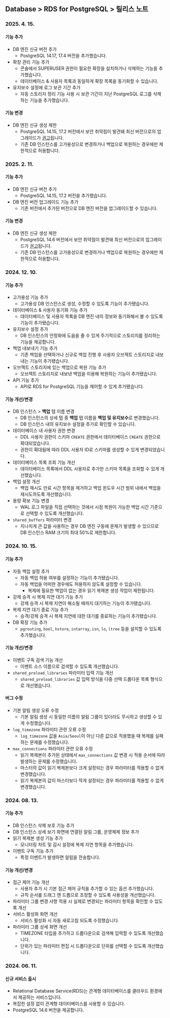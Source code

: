 ## Database > RDS for PostgreSQL > 릴리스 노트

### 2025. 4. 15.

#### 기능 추가

- DB 엔진 신규 버전 추가
    - PostgreSQL 14.17, 17.4 버전을 추가했습니다.
- 확장 관리 기능 추가
    - 콘솔에서 SUPERUSER 권한이 필요한 확장을 설치하거나 삭제하는 기능을 추가했습니다.
    - 데이터베이스 & 사용자 목록과 동일하게 확장 목록을 동기화할 수 있습니다.
- 유지보수 설정에 로그 보관 기간 추가
    - 자동 스토리지 정리 기능 사용 시 보관 기간이 지난 PostgreSQL 로그를 삭제하는 기능을 추가했습니다.  

#### 기능 변경

- DB 엔진 신규 생성 제한
    - PostgreSQL 14.15, 17.2 버전에서 보안 취약점이 발견돼 최신 버전으로의 업그레이드가 [권고](https://www.postgresql.org/support/security/CVE-2025-1094/)됩니다.
    - 기존 DB 인스턴스를 고가용성으로 변경하거나 백업으로 복원하는 경우에만 제한적으로 허용합니다.

### 2025. 2. 11.

#### 기능 추가

- DB 엔진 신규 버전 추가
    - PostgreSQL 14.15, 17.2 버전을 추가했습니다.
- DB 엔진 버전 업그레이드 기능 추가
    - 기존 버전에서 추가된 버전으로 DB 엔진 버전을 업그레이드할 수 있습니다.

#### 기능 변경

- DB 엔진 신규 생성 제한
    - PostgreSQL 14.6 버전에서 보안 취약점이 발견돼 최신 버전으로의 업그레이드가 [권고](https://www.postgresql.org/about/news/postgresql-171-165-159-1414-1317-and-1221-released-2955/)됩니다.
    - 기존 DB 인스턴스를 고가용성으로 변경하거나 백업으로 복원하는 경우에만 제한적으로 허용합니다.

### 2024. 12. 10.

#### 기능 추가

- 고가용성 기능 추가
    - 고가용성 DB 인스턴스로 생성, 수정할 수 있도록 기능이 추가됐습니다.
- 데이터베이스 & 사용자 동기화 기능 추가
    - 데이터베이스 및 사용자 목록을 DB 엔진 내의 정보와 동기화해서 볼 수 있도록 기능이 추가됐습니다.
- 유지보수 설정 추가
    - DB 인스턴스의 안정화에 도움을 줄 수 있게 주기적으로 스토리지를 정리하는 기능을 제공합니다.
- 백업 내보내기 기능 추가
    - 기존 백업을 선택하거나 신규로 백업 진행 후 사용자 오브젝트 스토리지로 내보내는 기능이 추가됐습니다.
- 오브젝트 스토리지에 있는 백업으로 복원 기능 추가
    - 오브젝트 스토리지로 내보낸 백업을 이용해 복원하는 기능이 추가됐습니다.
- API 기능 추가
    - API로 RDS for PostgreSQL 기능을 제어할 수 있게 추가됐습니다.

#### 기능 개선/변경

- DB 인스턴스 > **백업** 탭 이름 변경
    - DB 인스턴스의 상세 탭 중 **백업** 탭 이름을 **백업 및 유지보수**로 변경했습니다.
    - DB 인스턴스 내의 유지보수 설정을 추가로 확인할 수 있습니다.
- 데이터베이스 내 사용자 권한 변경
    - DDL 사용자 권한이 스키마 `CREATE` 권한에서 데이터베이스 `CREATE` 권한으로 확대되었습니다.
    - 권한이 확대됨에 따라 DDL 사용자 ID로 스키마를 생성할 수 있게 변경되었습니다.
- 데이터베이스 목록 조회 기능 개선
    - 데이터베이스 목록에서 DDL 사용자로 추가한 스키마 목록을 조회할 수 있게 개선했습니다.
- 백업 설정 개선
    - 백업 재시도 만료 시간 항목을 제거하고 백업 윈도우 시간 범위 내에서 백업을 재시도하도록 개선했습니다.
- 용량 확보 기능 변경
    - WAL 로그 파일을 직접 선택하는 것에서 시점 복원이 가능한 백업 시간 기준으로 선택할 수 있도록 개선했습니다.
- `shared_buffers` 파라미터 변경
    - 지나치게 큰 값을 사용하는 경우 DB 엔진 구동에 문제가 발생할 수 있으므로 DB 인스턴스 RAM 크기의 최대 50%로 제한합니다.

### 2024. 10. 15.

#### 기능 추가

- 자동 백업 설정 추가
    - 자동 백업 허용 여부를 설정하는 기능이 추가됐습니다.
    - 자동 백업을 어떠한 경우에도 허용하지 않도록 설정할 수 있습니다.
        - 복제에 필요한 백업이 없는 경우 읽기 복제본 생성 작업이 제한됩니다.
- 강제 승격 시 복제 지연 대기 기능 추가
    - 강제 승격 시 복제 지연이 해소될 때까지 대기하는 기능이 추가됐습니다.
- 복제 지연 대기 종료 기능 추가
    - 승격/강제 승격 시 복제 지연에 대한 대기를 종료하는 기능이 추가됐습니다.
- DB 확장 기능 추가
    - `pgrouting`, `bool`, `hstore`, `intarray`, `isn`, `lo`, `ltree` 등을 설치할 수 있도록 추가했습니다.

#### 기능 개선/변경

- 이벤트 구독 검색 기능 개선
    - 이벤트 소스 이름으로 검색할 수 있도록 개선했습니다.
- `shared_preload_libraries` 파라미터 입력 기능 개선
    - `shared_preload_libraries` 값 입력 방식을 다중 선택 드롭다운 목록 형식으로 개선했습니다.

#### 버그 수정

- 기본 알림 생성 오류 수정
    - 기본 알림 생성 시 동일한 이름의 알림 그룹이 있더라도 무시하고 생성할 수 있게 수정했습니다.
- `log_timezone` 파라미터 관련 오류 수정
    - `log_timezone` 값을 `Asia/Seoul`이 아닌 다른 값으로 적용했을 때 복제를 실패하는 문제를 수정했습니다.
- `max_connections` 파라미터 관련 오류 수정
    - 읽기 복제본이 추가된 상태에서 `max_connections` 값 변경 시 적용 순서에 따라 발생하는 문제를 수정했습니다.
    - 마스터의 값이 읽기 복제본보다 크게 설정되는 경우 파라미터를 적용할 수 없게 변경했습니다.
    - 읽기 복제본의 값이 마스터보다 작게 설정되는 경우 파라미터를 적용할 수 없게 변경했습니다.

### 2024. 08. 13.

#### 기능 추가

- DB 인스턴스 삭제 보호 기능 추가
- DB 인스턴스 상세 보기 화면에 연결된 알림 그룹, 운영체제 정보 추가
- 읽기 복제본 생성 기능 추가
    - 모니터링 차트 및 감시 설정에 복제 지연 항목을 추가했습니다.
- 이벤트 구독 기능 추가
    - 특정 이벤트가 발생하면 알림을 전송합니다.

#### 기능 개선/변경

- 접근 제어 기능 개선
    - 사용자 추가 시 기본 접근 제어 규칙을 추가할 수 있는 옵션 추가했습니다.
    - 규칙 순서를 드래그 앤 드롭으로 조정할 수 있도록 사용성을 개선했습니다.
- 파라미터 그룹 변경 사항 적용 시 실제로 변경되는 파라미터 항목을 확인할 수 있도록 개선
- 서비스 활성화 화면 개선
    - 서비스 활성화 시 자동 새로고침 되도록 수정했습니다.
- 파라미터 그룹 상세 화면 개선
    - TIMEZONE 타입을 추가하고 드롭다운으로 검색해 입력할 수 있도록 개선했습니다.
    - 단위가 있는 파라미터 편집 시 드롭다운으로 단위를 선택할 수 있도록 개선했습니다.

### 2024. 06. 11.

#### 신규 서비스 출시

- Relational Database Service(RDS)는 관계형 데이터베이스를 클라우드 환경에서 제공하는 서비스입니다.
- 복잡한 설정 없이 관계형 데이터베이스를 사용할 수 있습니다.
- PostgreSQL 14.6 버전을 제공합니다.
